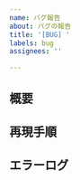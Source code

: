 ```yaml
---
name: バグ報告
about: バグの報告
title: '[BUG] '
labels: bug
assignees: ''

---
```


## 概要


## 再現手順


## エラーログ
```

```